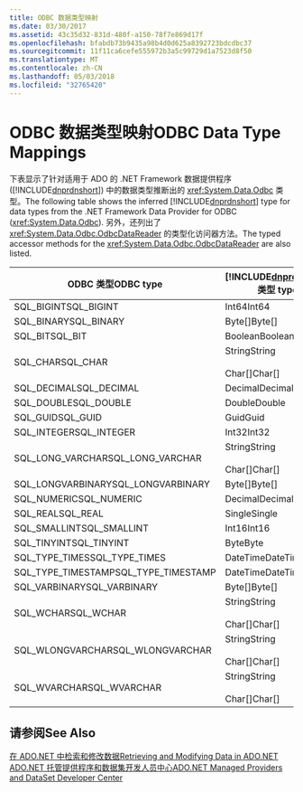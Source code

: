 ```yaml
---
title: ODBC 数据类型映射
ms.date: 03/30/2017
ms.assetid: 43c35d32-831d-480f-a150-78f7e869d17f
ms.openlocfilehash: bfabdb73b9435a98b4d0d625a8392723bdcdbc37
ms.sourcegitcommit: 11f11ca6cefe555972b3a5c99729d1a7523d8f50
ms.translationtype: MT
ms.contentlocale: zh-CN
ms.lasthandoff: 05/03/2018
ms.locfileid: "32765420"
---
```

# <a name="odbc-data-type-mappings"></a><span data-ttu-id="81e3c-102">ODBC 数据类型映射</span><span class="sxs-lookup"><span data-stu-id="81e3c-102">ODBC Data Type Mappings</span></span>
<span data-ttu-id="81e3c-103">下表显示了针对适用于 ADO 的 .NET Framework 数据提供程序 ([!INCLUDE[dnprdnshort](../../../../includes/dnprdnshort-md.md)]) 中的数据类型推断出的 <xref:System.Data.Odbc> 类型。</span><span class="sxs-lookup"><span data-stu-id="81e3c-103">The following table shows the inferred [!INCLUDE[dnprdnshort](../../../../includes/dnprdnshort-md.md)] type for data types from the .NET Framework Data Provider for ODBC (<xref:System.Data.Odbc>).</span></span> <span data-ttu-id="81e3c-104">另外，还列出了 <xref:System.Data.Odbc.OdbcDataReader> 的类型化访问器方法。</span><span class="sxs-lookup"><span data-stu-id="81e3c-104">The typed accessor methods for the <xref:System.Data.Odbc.OdbcDataReader> are also listed.</span></span>  
  
|<span data-ttu-id="81e3c-105">ODBC 类型</span><span class="sxs-lookup"><span data-stu-id="81e3c-105">ODBC type</span></span>|[!INCLUDE[dnprdnshort](../../../../includes/dnprdnshort-md.md)]<span data-ttu-id="81e3c-106"> 类型</span><span class="sxs-lookup"><span data-stu-id="81e3c-106"> type</span></span>|[!INCLUDE[dnprdnshort](../../../../includes/dnprdnshort-md.md)]<span data-ttu-id="81e3c-107"> 类型化访问器</span><span class="sxs-lookup"><span data-stu-id="81e3c-107"> typed accessor</span></span>|  
|---------------|----------------------------------------------------------------------|--------------------------------------------------------------------------------|  
|<span data-ttu-id="81e3c-108">SQL_BIGINT</span><span class="sxs-lookup"><span data-stu-id="81e3c-108">SQL_BIGINT</span></span>|<span data-ttu-id="81e3c-109">Int64</span><span class="sxs-lookup"><span data-stu-id="81e3c-109">Int64</span></span>|<span data-ttu-id="81e3c-110">GetInt64()</span><span class="sxs-lookup"><span data-stu-id="81e3c-110">GetInt64()</span></span>|  
|<span data-ttu-id="81e3c-111">SQL_BINARY</span><span class="sxs-lookup"><span data-stu-id="81e3c-111">SQL_BINARY</span></span>|<span data-ttu-id="81e3c-112">Byte[]</span><span class="sxs-lookup"><span data-stu-id="81e3c-112">Byte[]</span></span>|<span data-ttu-id="81e3c-113">GetBytes()</span><span class="sxs-lookup"><span data-stu-id="81e3c-113">GetBytes()</span></span>|  
|<span data-ttu-id="81e3c-114">SQL_BIT</span><span class="sxs-lookup"><span data-stu-id="81e3c-114">SQL_BIT</span></span>|<span data-ttu-id="81e3c-115">Boolean</span><span class="sxs-lookup"><span data-stu-id="81e3c-115">Boolean</span></span>|<span data-ttu-id="81e3c-116">GetBoolean()</span><span class="sxs-lookup"><span data-stu-id="81e3c-116">GetBoolean()</span></span>|  
|<span data-ttu-id="81e3c-117">SQL_CHAR</span><span class="sxs-lookup"><span data-stu-id="81e3c-117">SQL_CHAR</span></span>|<span data-ttu-id="81e3c-118">String</span><span class="sxs-lookup"><span data-stu-id="81e3c-118">String</span></span><br /><br /> <span data-ttu-id="81e3c-119">Char[]</span><span class="sxs-lookup"><span data-stu-id="81e3c-119">Char[]</span></span>|<span data-ttu-id="81e3c-120">GetString()</span><span class="sxs-lookup"><span data-stu-id="81e3c-120">GetString()</span></span><br /><br /> <span data-ttu-id="81e3c-121">GetChars()</span><span class="sxs-lookup"><span data-stu-id="81e3c-121">GetChars()</span></span>|  
|<span data-ttu-id="81e3c-122">SQL_DECIMAL</span><span class="sxs-lookup"><span data-stu-id="81e3c-122">SQL_DECIMAL</span></span>|<span data-ttu-id="81e3c-123">Decimal</span><span class="sxs-lookup"><span data-stu-id="81e3c-123">Decimal</span></span>|<span data-ttu-id="81e3c-124">GetDecimal()</span><span class="sxs-lookup"><span data-stu-id="81e3c-124">GetDecimal()</span></span>|  
|<span data-ttu-id="81e3c-125">SQL_DOUBLE</span><span class="sxs-lookup"><span data-stu-id="81e3c-125">SQL_DOUBLE</span></span>|<span data-ttu-id="81e3c-126">Double</span><span class="sxs-lookup"><span data-stu-id="81e3c-126">Double</span></span>|<span data-ttu-id="81e3c-127">GetDouble()</span><span class="sxs-lookup"><span data-stu-id="81e3c-127">GetDouble()</span></span>|  
|<span data-ttu-id="81e3c-128">SQL_GUID</span><span class="sxs-lookup"><span data-stu-id="81e3c-128">SQL_GUID</span></span>|<span data-ttu-id="81e3c-129">Guid</span><span class="sxs-lookup"><span data-stu-id="81e3c-129">Guid</span></span>|<span data-ttu-id="81e3c-130">GetGuid()</span><span class="sxs-lookup"><span data-stu-id="81e3c-130">GetGuid()</span></span>|  
|<span data-ttu-id="81e3c-131">SQL_INTEGER</span><span class="sxs-lookup"><span data-stu-id="81e3c-131">SQL_INTEGER</span></span>|<span data-ttu-id="81e3c-132">Int32</span><span class="sxs-lookup"><span data-stu-id="81e3c-132">Int32</span></span>|<span data-ttu-id="81e3c-133">GetInt32()</span><span class="sxs-lookup"><span data-stu-id="81e3c-133">GetInt32()</span></span>|  
|<span data-ttu-id="81e3c-134">SQL_LONG_VARCHAR</span><span class="sxs-lookup"><span data-stu-id="81e3c-134">SQL_LONG_VARCHAR</span></span>|<span data-ttu-id="81e3c-135">String</span><span class="sxs-lookup"><span data-stu-id="81e3c-135">String</span></span><br /><br /> <span data-ttu-id="81e3c-136">Char[]</span><span class="sxs-lookup"><span data-stu-id="81e3c-136">Char[]</span></span>|<span data-ttu-id="81e3c-137">GetString()</span><span class="sxs-lookup"><span data-stu-id="81e3c-137">GetString()</span></span><br /><br /> <span data-ttu-id="81e3c-138">GetChars()</span><span class="sxs-lookup"><span data-stu-id="81e3c-138">GetChars()</span></span>|  
|<span data-ttu-id="81e3c-139">SQL_LONGVARBINARY</span><span class="sxs-lookup"><span data-stu-id="81e3c-139">SQL_LONGVARBINARY</span></span>|<span data-ttu-id="81e3c-140">Byte[]</span><span class="sxs-lookup"><span data-stu-id="81e3c-140">Byte[]</span></span>|<span data-ttu-id="81e3c-141">GetBytes()</span><span class="sxs-lookup"><span data-stu-id="81e3c-141">GetBytes()</span></span>|  
|<span data-ttu-id="81e3c-142">SQL_NUMERIC</span><span class="sxs-lookup"><span data-stu-id="81e3c-142">SQL_NUMERIC</span></span>|<span data-ttu-id="81e3c-143">Decimal</span><span class="sxs-lookup"><span data-stu-id="81e3c-143">Decimal</span></span>|<span data-ttu-id="81e3c-144">GetDecimal()</span><span class="sxs-lookup"><span data-stu-id="81e3c-144">GetDecimal()</span></span>|  
|<span data-ttu-id="81e3c-145">SQL_REAL</span><span class="sxs-lookup"><span data-stu-id="81e3c-145">SQL_REAL</span></span>|<span data-ttu-id="81e3c-146">Single</span><span class="sxs-lookup"><span data-stu-id="81e3c-146">Single</span></span>|<span data-ttu-id="81e3c-147">GetFloat()</span><span class="sxs-lookup"><span data-stu-id="81e3c-147">GetFloat()</span></span>|  
|<span data-ttu-id="81e3c-148">SQL_SMALLINT</span><span class="sxs-lookup"><span data-stu-id="81e3c-148">SQL_SMALLINT</span></span>|<span data-ttu-id="81e3c-149">Int16</span><span class="sxs-lookup"><span data-stu-id="81e3c-149">Int16</span></span>|<span data-ttu-id="81e3c-150">GetInt16()</span><span class="sxs-lookup"><span data-stu-id="81e3c-150">GetInt16()</span></span>|  
|<span data-ttu-id="81e3c-151">SQL_TINYINT</span><span class="sxs-lookup"><span data-stu-id="81e3c-151">SQL_TINYINT</span></span>|<span data-ttu-id="81e3c-152">Byte</span><span class="sxs-lookup"><span data-stu-id="81e3c-152">Byte</span></span>|<span data-ttu-id="81e3c-153">GetByte()</span><span class="sxs-lookup"><span data-stu-id="81e3c-153">GetByte()</span></span>|  
|<span data-ttu-id="81e3c-154">SQL_TYPE_TIMES</span><span class="sxs-lookup"><span data-stu-id="81e3c-154">SQL_TYPE_TIMES</span></span>|<span data-ttu-id="81e3c-155">DateTime</span><span class="sxs-lookup"><span data-stu-id="81e3c-155">DateTime</span></span>|<span data-ttu-id="81e3c-156">GetDateTime()</span><span class="sxs-lookup"><span data-stu-id="81e3c-156">GetDateTime()</span></span>|  
|<span data-ttu-id="81e3c-157">SQL_TYPE_TIMESTAMP</span><span class="sxs-lookup"><span data-stu-id="81e3c-157">SQL_TYPE_TIMESTAMP</span></span>|<span data-ttu-id="81e3c-158">DateTime</span><span class="sxs-lookup"><span data-stu-id="81e3c-158">DateTime</span></span>|<span data-ttu-id="81e3c-159">GetDateTime()</span><span class="sxs-lookup"><span data-stu-id="81e3c-159">GetDateTime()</span></span>|  
|<span data-ttu-id="81e3c-160">SQL_VARBINARY</span><span class="sxs-lookup"><span data-stu-id="81e3c-160">SQL_VARBINARY</span></span>|<span data-ttu-id="81e3c-161">Byte[]</span><span class="sxs-lookup"><span data-stu-id="81e3c-161">Byte[]</span></span>|<span data-ttu-id="81e3c-162">GetBytes()</span><span class="sxs-lookup"><span data-stu-id="81e3c-162">GetBytes()</span></span>|  
|<span data-ttu-id="81e3c-163">SQL_WCHAR</span><span class="sxs-lookup"><span data-stu-id="81e3c-163">SQL_WCHAR</span></span>|<span data-ttu-id="81e3c-164">String</span><span class="sxs-lookup"><span data-stu-id="81e3c-164">String</span></span><br /><br /> <span data-ttu-id="81e3c-165">Char[]</span><span class="sxs-lookup"><span data-stu-id="81e3c-165">Char[]</span></span>|<span data-ttu-id="81e3c-166">GetString()</span><span class="sxs-lookup"><span data-stu-id="81e3c-166">GetString()</span></span><br /><br /> <span data-ttu-id="81e3c-167">GetChars()</span><span class="sxs-lookup"><span data-stu-id="81e3c-167">GetChars()</span></span>|  
|<span data-ttu-id="81e3c-168">SQL_WLONGVARCHAR</span><span class="sxs-lookup"><span data-stu-id="81e3c-168">SQL_WLONGVARCHAR</span></span>|<span data-ttu-id="81e3c-169">String</span><span class="sxs-lookup"><span data-stu-id="81e3c-169">String</span></span><br /><br /> <span data-ttu-id="81e3c-170">Char[]</span><span class="sxs-lookup"><span data-stu-id="81e3c-170">Char[]</span></span>|<span data-ttu-id="81e3c-171">GetString()</span><span class="sxs-lookup"><span data-stu-id="81e3c-171">GetString()</span></span><br /><br /> <span data-ttu-id="81e3c-172">GetChars()</span><span class="sxs-lookup"><span data-stu-id="81e3c-172">GetChars()</span></span>|  
|<span data-ttu-id="81e3c-173">SQL_WVARCHAR</span><span class="sxs-lookup"><span data-stu-id="81e3c-173">SQL_WVARCHAR</span></span>|<span data-ttu-id="81e3c-174">String</span><span class="sxs-lookup"><span data-stu-id="81e3c-174">String</span></span><br /><br /> <span data-ttu-id="81e3c-175">Char[]</span><span class="sxs-lookup"><span data-stu-id="81e3c-175">Char[]</span></span>|<span data-ttu-id="81e3c-176">GetString()</span><span class="sxs-lookup"><span data-stu-id="81e3c-176">GetString()</span></span><br /><br /> <span data-ttu-id="81e3c-177">GetChars()</span><span class="sxs-lookup"><span data-stu-id="81e3c-177">GetChars()</span></span>|  
  
## <a name="see-also"></a><span data-ttu-id="81e3c-178">请参阅</span><span class="sxs-lookup"><span data-stu-id="81e3c-178">See Also</span></span>  
 [<span data-ttu-id="81e3c-179">在 ADO.NET 中检索和修改数据</span><span class="sxs-lookup"><span data-stu-id="81e3c-179">Retrieving and Modifying Data in ADO.NET</span></span>](../../../../docs/framework/data/adonet/retrieving-and-modifying-data.md)  
 [<span data-ttu-id="81e3c-180">ADO.NET 托管提供程序和数据集开发人员中心</span><span class="sxs-lookup"><span data-stu-id="81e3c-180">ADO.NET Managed Providers and DataSet Developer Center</span></span>](http://go.microsoft.com/fwlink/?LinkId=217917)
